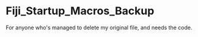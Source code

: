 # Fiji_Startup_Macros_Backup
For anyone who's managed to delete my original file, and needs the code.
